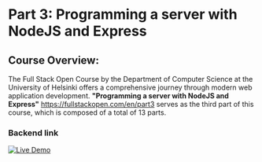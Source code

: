 # Part 3: Programming a server with NodeJS and Express

## Course Overview:
The Full Stack Open Course by the Department of Computer Science at the University of Helsinki offers a comprehensive journey through modern web application development. **"Programming a server with NodeJS and Express"** https://fullstackopen.com/en/part3  serves as the third part of this course, which is composed of a total of 13 parts.

### Backend link


[![Live Demo](https://img.shields.io/badge/Render-Open%20App-blueviolet)](https://phonebook-nyuc.onrender.com)


